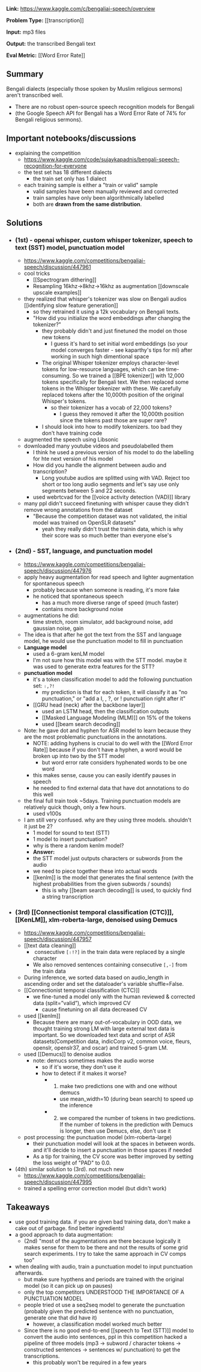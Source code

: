 **Link:** https://www.kaggle.com/c/bengaliai-speech/overview

**Problem Type:** [[transcription]]

**Input:** mp3 files

**Output:** the transcribed Bengali text

**Eval Metric:** [[Word Error Rate]]
## Summary

Bengali dialects (especially those spoken by Muslim religious sermons) aren't transcribed well.
- There are no robust open-source speech recognition models for Bengali
- (the Google Speech API for Bengali has a Word Error Rate of 74% for Bengali religious sermons).
## Important notebooks/discussions
- explaining the competition
	- https://www.kaggle.com/code/sujaykapadnis/bengali-speech-recognition-for-everyone
	- the test set has 18 different dialects
		- the train set only has 1 dialect
	- each training sample is either a "train or valid" sample
		- valid samples have been manually reviewed and corrected
		- train samples have only been algorithmically labelled
		- both are **drawn from the same distribution**.
## Solutions
- ### (1st) - openai whisper, custom whisper tokenizer, speech to text (SST) model, punctuation model
	- https://www.kaggle.com/competitions/bengaliai-speech/discussion/447961
	- cool tricks
		- [[Spectrogram dithering]]
		- Resampling 16khz->8khz->16khz as augmentation [[downscale upscale examples]]
	- they realized that whisper's tokenizer was slow on Bengali audios [[identifying slow feature generation]]
		- so they retrained it using a 12k vocabulary on Bengali texts.
		- "How did you initialize the word embeddings after changing the tokenizer?"
			- they probably didn't and just finetuned the model on those new tokens
				- I guess it's hard to set initial word embeddings (so your model converges faster - see kaparthy's tips for ml) after working in such high dimentional space
			- The original Whisper tokenizer employs character-level tokens for low-resource languages, which can be time-consuming. So we trained a [[BPE tokenizer]] with 12,000 tokens specifically for Bengali text. We then replaced some tokens in the Whisper tokenizer with these. We carefully replaced tokens after the 10,000th position of the original Whisper's tokens.
				- so their tokenizer has a vocab of 22,000 tokens?
					- I guess they removed it after the 10,000th position since the tokens past those are super rare?
			- I should look into how to modify tokenizers. too bad they don't have training code
	- augmented the speech using Libsonic
	- downloaded many youtube videos and pseudolabelled them
		- I think he used a previous version of his model to do the labelling for hte next version of his model
		- How did you handle the alignment between audio and transcription?
			- Long youtube audios are splitted using with VAD. Reject too short or too long audio segments and let's say use only segments between 5 and 22 seconds.
		- used webrtcvad for the [[voice activity detection (VAD)]] library
	- many ppl didn't succeed finetuning with whisper cause they didn't remove wrong annotations from the dataset
		- "Because the competition dataset was not validated, the initial model was trained on OpenSLR datasets"
			- yeah they really didn't trust the trainin data, which is why their score was so much better than everyone else's
- ### (2nd) - SST, language, and punctuation model
	- https://www.kaggle.com/competitions/bengaliai-speech/discussion/447976
	- apply heavy augmentation for read speech and lighter augmentation for spontaneous speech
		- probably because when someone is reading, it's more fake
		- he noticed that spontaneous speech
			- has a much more diverse range of speed (much faster)
			- contains more background noise
	- augmentations he did:
		- time stretch, room simulator, add background noise, add gaussian noise, gain
	- The idea is that after he got the text from the SST and language model, he would use the punctuation model to fill in punctuation
	- **Language model**
		- used a 6-gram kenLM model
		- I'm not sure how this model was with the STT model. maybe it was used to generate extra features for the STT?
	- **punctuation model**
		- it's a token classification model to add the following punctuation set: `।,?!`
			- my prediction is that for each token, it will classify it as "no punctuation," or "add a I, , ?, or ! punctuation right after it"
		- [[GRU head (neck) after the backbone layer]]
			- used an LSTM head, then the classification outputs
			- [[Masked Language Modeling (MLM)]] on 15% of the tokens
			- used [[beam search decoding]]
	- Note: he gave dot and hyphen for ASR model to learn because they are the most problematic punctuations in the annotations.
		- NOTE: adding hyphens is crucial to do well with the [[Word Error Rate]] because if you don't have a hyphen, a word would be broken up into two by the STT model
			- but word error rate considers hyphenated words to be one word
		- this makes sense, cause you can easily identify pauses in speech
		- he needed to find external data that have dot annotations to do this well
	- the final full train took ~5days. Training punctuation models are relatively quick though, only a few hours.
		- used v100s
	- I am still very confused. why are they using three models. shouldn't it just be 2?
		- 1 model for sound to text (STT)
		- 1 model to insert punctuation?
		- why is there a random kenlm model?
		- **Answer:**
		- the STT model just outputs characters or subwords ƒrom the audio
		- we need to piece together these into actual words
		- [[kenlm]] is the model that generates the final sentence (with the highest probabilities from the given subwords / sounds)
			- this is why [[beam search decoding]] is used, to quickly find a string transcription
- ### (3rd) [[Connectionist temporal classification (CTC)]], [[KenLM]], xlm-roberta-large, denoised using Demucs
	- https://www.kaggle.com/competitions/bengaliai-speech/discussion/447957
	- [[text data cleaning]]
		-  consecutive `[।!?]` in the train data were replaced by a single character
		- We also removed sentences containing consecutive `[,-]` from the train data
	- During inference, we sorted data based on audio_length in ascending order and set the dataloader's variable shuffle=False.
	- [[Connectionist temporal classification (CTC)]]
		- we fine-tuned a model only with the human reviewed & corrected data (split=”valid”), which improved CV
			- cause finetuning on all data decreased CV
	- used [[kenlm]]
		- Because there are many out-of-vocabulary in OOD data, we thought training strong LM with large external text data is important. So we downloaded text data and script of ASR datasets(Competition data, indicCorp v2, common voice, fleurs, openslr, openslr37, and oscar) and trained 5-gram LM.
	- used [[Demucs]] to denoise audios
		- note: demucs sometimes makes the audio worse
			- so if it's worse, they don't use it
			- how to detect if it makes it worse?
				- 1) make two predictions one with and one without demucs
					- use mean_width=10 (during bean search) to speed up the inference
				- 2) we compared the number of tokens in two predictions. If the number of tokens in the prediction with Demucs is longer, then use Demucs, else, don't use it
	- post processing: the punctuation model (xlm-roberta-large)
		- their punctuation model will look at the spaces in between words. and it'll decide to insert a punctuation in those spaces if needed
		- As a tip for training, the CV score was better improved by setting the loss weight of "PAD" to 0.0.
- (4th) similar solution to (3rd). not much new
	- https://www.kaggle.com/competitions/bengaliai-speech/discussion/447995
	- trained a spelling error correction model (but didn't work)
## Takeaways
- use good training data.  if you are given bad training data, don't make a cake out of garbage. find better ingredients!
- a good approach to data augmentation:
	- (2nd) "most of the augmentations are there because logically it makes sense for them to be there and not the results of some grid search experiments. I try to take the same approach in CV comps too"
- when dealing with audio, train a punctuation model to input punctuation afterwards.
	- but make sure hypthens and periods are trained with the original model (so it can pick up on pauses)
	- only the top competitors UNDERSTOOD THE IMPORTANCE OF A PUNCTUATION MODEL
	- people tried ot use a seq2seq model to generate the punctuation (probably given the predicted sentence with no punctuation, generate one that did have it)
		- however, a classification model worked much better
	- Since there is no good end-to-end [[speech to Text (STT)]] model to convert the audio into sentences, ppl in this competition hacked a pipeline of three models (mp3 -> subword / character tokens -> constructed sentences -> sentences w/ punctuation) to get the transcriptions.
		- this probably won't be required in a few years